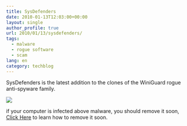 ```yaml
---
title: SysDefenders
date: 2010-01-13T12:03:00+00:00
layout: single
author_profile: true
url: 2010/01/13/sysdefenders/
tags:
  - malware
  - rogue software
  - scam
lang: en
category: techblog
---
```

SysDefenders is the latest addition to the clones of the WiniGuard rogue anti-spyware family.

<div>
  <a href="http://4.bp.blogspot.com/_vaUVXcmC3OI/S02vS-552iI/AAAAAAAAAo8/utLomjG2U7c/s1600-h/sysdefenders.jpg" imageanchor="1"><img border="0" src="http://4.bp.blogspot.com/_vaUVXcmC3OI/S02vS-552iI/AAAAAAAAAo8/utLomjG2U7c/s640/sysdefenders.jpg" /></a>
</div>

if your computer is infected above malware, you should remove it soon, [Click Here](http://sites.google.com/site/boelectronic/computer/security/virus-removing) to learn how to remove it soon.